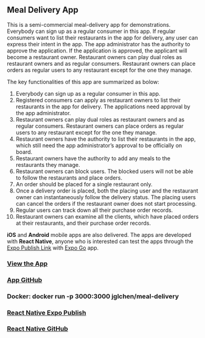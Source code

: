 ## Meal Delivery App

This is a semi-commercial meal-delivery app for demonstrations. Everybody can sign up as a regular consumer in this app. If regular consumers want to list their restaurants in the app for delivery, any user can express their intent in the app. The app administrator has the authority to approve the application. If the application is approved, the applicant will become a restaurant owner. Restaurant owners can play dual roles as restaurant owners and as regular consumers. Restaurant owners can place orders as regular users to any restaurant except for the one they manage.

The key functionalities of this app are summarized as bolow:

1. Everybody can sign up as a regular consumer in this app.
2. Registered consumers can apply as restaurant owners to list their restaurants in the app for delivery. The applications need approval by the app administrator.
3. Restaurant owners can play dual roles as restaurant owners and as regular consumers. Restaurant owners can place orders as regular users to any restaurant except for the one they manage.
4. Restaurant owners have the authority to list their restaurants in the app, which still need the app administrator’s approval to be officially on board. 
5. Restaurant owners have the authority to add any meals to the restaurants they manage.
6. Restaurant owners can block users. The blocked users will not be able to follow the restaurants and place orders.
7. An order should be placed for a single restaurant only.
8. Once a delivery order is placed, both the placing user and the restaurant owner can instantaneously follow the delivery status. The placing users can cancel the orders if the restaurant owner does not start processing.
9. Regular users can track down all their purchase order records.
10. Restaurant owners can examine all the clients, which have placed orders at their restaurants, and their purchase order records.

**iOS** and **Android** mobile apps are also delivered. The apps are developed with **React Native**, anyone who is interested can test the apps through the [Expo Publish Link](https://expo.dev/@jglchen/meal-delivery) with [Expo Go](https://expo.dev/client) app. 

### [View the App](https://meal-delivery-three.vercel.app)
### [App GitHub](https://github.com/jglchen/meal-delivery)
### Docker: docker run -p 3000:3000 jglchen/meal-delivery
### [React Native Expo Publish](https://expo.dev/@jglchen/meal-delivery)
### [React Native GitHub](https://github.com/jglchen/react-native-meal-delivery)












